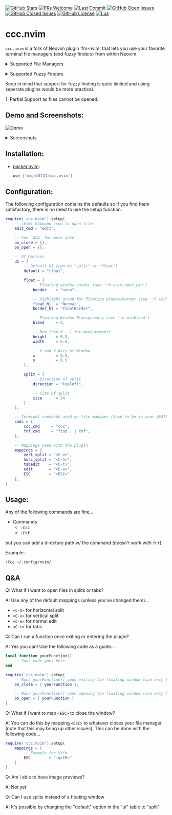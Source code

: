 [![GitHub Stars](https://img.shields.io/github/stars/night0721/ccc.nvim.svg?style=social&label=Star&maxAge=2592000)](https://github.com/night0721/ccc.nvim/stargazers/)
[![PRs Welcome](https://img.shields.io/badge/PRs-welcome-brightgreen.svg)](http://makeapullrequest.com)
[![Last Commit](https://img.shields.io/github/last-commit/night0721/ccc.nvim)](https://github.com/night0721/ccc.nvim/pulse)
[![GitHub Open Issues](https://img.shields.io/github/issues/night0721/ccc.nvim.svg)](https://github.com/night0721/ccc.nvim/issues/)
[![GitHub Closed Issues](https://img.shields.io/github/issues-closed/night0721/ccc.nvim.svg)](https://github.com/night0721/ccc.nvim/issues?q=is%3Aissue+is%3Aclosed)
[![GitHub License](https://img.shields.io/github/license/night0721/ccc.nvim?logo=GNU)](https://github.com/night0721/ccc.nvim/blob/master/LICENSE)
[![Lua](https://img.shields.io/badge/Lua-2C2D72?logo=lua&logoColor=white)](https://github.com/night0721/ccc.nvim/search?l=lua)

# ccc.nvim 

`ccc.nvim` is a fork of Neovim plugin 'fm-nvim' that lets you use your favorite terminal file managers (and fuzzy finders) from within Neovim.

<details>
<summary>Supported File Managers</summary>

- [ccc](https://github.com/night0721/ccc)

</details>

<p>
<details>
<summary>Supported Fuzzy Finders</summary>

- [fnf](https://github.com/leo-arch/fnf)

</details>
</p>

<p>Keep in mind that support for fuzzy finding is quite limited and using seperate plugins would be more practical.</p>

<p>1. Partial Support as files cannot be opened.</p>

## Demo and Screenshots:

![Demo](https://user-images.githubusercontent.com/57725322/142964076-6efd1247-b689-4cf7-bc29-ca1c6746462c.gif)

<p>
<details>
<summary>Screenshots</summary>

##### [fnf](https://github.com/leo-arch/fnf)

![fnf](https://user-images.githubusercontent.com/57725322/142956916-bd78371f-6308-4559-ae55-0014d18b16bb.png)

##### [ccc](https://github.com/night0721/ccc)

![ccc](https://user-images.githubusercontent.com/57725322/142956906-2eb5d0f1-4a27-4b50-90f8-442cbe6b0cdb.png)

</details>
</p>

## Installation:

- [packer.nvim](https://github.com/wbthomason/packer.nvim):
  ```lua
  use {'night0721/ccc.nvim'}
  ```

## Configuration:

The following configuration contains the defaults so if you find them satisfactory, there is no need to use the setup function.

```lua
require('ccc.nvim').setup{
	-- (Vim) Command used to open files
	edit_cmd = "edit",

	-- See `Q&A` for more info
	on_close = {},
	on_open = {},

	-- UI Options
	ui = {
		-- Default UI (can be "split" or "float")
		default = "float",

		float = {
			-- Floating window border (see ':h nvim_open_win')
			border    = "none",

			-- Highlight group for floating window/border (see ':h winhl')
			float_hl  = "Normal",
			border_hl = "FloatBorder",

			-- Floating Window Transparency (see ':h winblend')
			blend     = 0,

			-- Num from 0 - 1 for measurements
			height    = 0.8,
			width     = 0.8,

			-- X and Y Axis of Window
			x         = 0.5,
			y         = 0.5
		},

		split = {
			-- Direction of split
			direction = "topleft",

			-- Size of split
			size      = 24
		}
	},

	-- Terminal commands used w/ file manager (have to be in your $PATH)
	cmds = {
        ccc_cmd     = "ccc",
        fnf_cmd     = "find . | fnf",
	},

	-- Mappings used with the plugin
	mappings = {
		vert_split = "<C-v>",
		horz_split = "<C-h>",
		tabedit    = "<C-t>",
		edit       = "<C-e>",
		ESC        = "<ESC>"
	},
}
```

## Usage:

Any of the following commands are fine...

- Commands
  - `:Ccc`
  - `:Fnf`

but you can add a directory path w/ the command (doesn't work with `fnf`).

Example:

```
:Ccc ~/.config/nvim/
```

## Q&A

Q: What if I want to open files in splits or tabs?

A: Use any of the default mappings (unless you've changed them)...

- `<C-h>` for horizontal split
- `<C-v>` for vertical split
- `<C-e>` for normal edit
- `<C-t>` for tabs

Q: Can I run a function once exiting or entering the plugin?

A: Yes you can! Use the following code as a guide...

```lua
local function yourFunction()
	-- Your code goes here
end

require('ccc.nvim').setup{
	-- Runs yourFunction() upon exiting the floating window (can only be a function)
	on_close = { yourFunction },

	-- Runs yourFunction() upon opening the floating window (can only be a function)
	on_open = { yourFunction }
}
```

Q: What if I want to map `<ESC>` to close the window?

A: You can do this by mapping `<ESC>` to whatever closes your file manager (note that this may bring up other issues). This can be done with the following code...

```lua
require('ccc.nvim').setup{
	mappings = {
		-- Example for Vifm
		ESC        = ":q<CR>"
	}
}
```

Q: Am I able to have image previews?

A: Not yet
<!-- A: Yes and no. Assuming you are on Linux, it is possible with the help of tools like [Überzug](https://github.com/seebye/ueberzug). If you are on Mac or Windows, it is not possible. -->

Q: Can I use splits instead of a floating window

A: It's possible by changing the "default" option in the "ui" table to "split"
